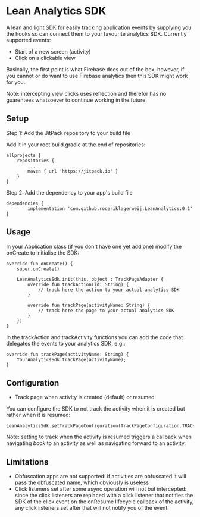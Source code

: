 # Lean Analytics SDK

A lean and light SDK for easily tracking application events by supplying 
you the hooks so can connect them to your favourite analytics SDK. 
Currently supported events:
* Start of a new screen (activity)
* Click on a clickable view

Basically, the first point is what Firebase does out of the box, however, 
if you cannot or do want to use Firebase analytics then this SDK might 
work for you.

Note: intercepting view clicks uses reflection and therefor has no
guarentees whatsoever to continue working in the future. 

## Setup

Step 1: Add the JitPack repository to your build file

Add it in your root build.gradle at the end of repositories:

	allprojects {
		repositories {
			...
			maven { url 'https://jitpack.io' }
		}
	}

Step 2: Add the dependency to your app's build file

	dependencies {
	        implementation 'com.github.roderiklagerweij:LeanAnalytics:0.1'
	}
	

## Usage

In your Application class (if you don't have one yet add one) modify the 
onCreate to initialise the SDK:

    override fun onCreate() {
        super.onCreate()

        LeanAnalyticsSdk.init(this, object : TrackPageAdapter {
            override fun trackAction(id: String) {
                // track here the action to your actual analytics SDK
            }

            override fun trackPage(activityName: String) {
                // track here the page to your actual analytics SDK
            }
        })
    }

In the trackAction and trackActivity functions you can add the code that 
delegates the events to your analytics SDK, e.g.:

    override fun trackPage(activityName: String) {
        YourAnalyticsSdk.trackPage(activityName);
    }

## Configuration

* Track page when activity is created (default) or resumed

You can configure the SDK to not track the activity when it is created but
rather when it is resumed:

    LeanAnalyticsSdk.setTrackPageConfiguration(TrackPageConfiguration.TRACK_ONRESUME)
    
Note: setting to track when the activity is resumed triggers a callback when
navigating *back* to an activity as well as navigating forward to an activity.

## Limitations

* Obfuscation apps are not supported: if activities are obfuscated it will 
pass the obfuscated name, which obviously is useless
* Click listeners set after some async operation will not but intercepted:
since the click listeners are replaced with a click listener that notifies 
the SDK of the click event on the onResume lifecycle callback of the activity,
any click listeners set after that will not notify you of the event